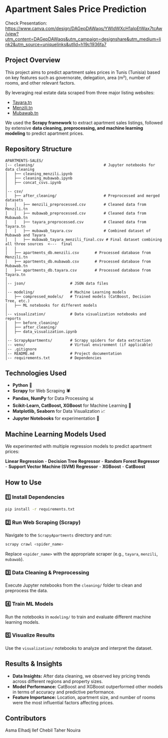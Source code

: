 # Apartment Sales Price Prediction
Check Presentation: https://www.canva.com/design/DAGepDAWaqs/YWldWXcH1aIpEtWax7tcAw/view?utm_content=DAGepDAWaqs&utm_campaign=designshare&utm_medium=link2&utm_source=uniquelinks&utlId=h19c1936fa7
## Project Overview

This project aims to predict apartment sales prices in Tunis (Tunisia) based on key features such as governorate, delegation, area (m²), number of rooms, and other relevant factors. 

By leveraging real estate data scraped from three major listing websites:

- [Tayara.tn](https://www.tayara.tn/)
- [Menzili.tn](https://www.menzili.tn/)
- [Mubawab.tn](https://www.mubawab.tn/)

We used the **Scrapy framework** to extract apartment sales listings, followed by extensive **data cleaning, preprocessing, and machine learning modeling** to predict apartment prices.

## Repository Structure

```
APARTMENTS-SALES/
│-- cleaning/                               # Jupyter notebooks for data cleaning
│   ├── cleaning_menzili.ipynb
│   ├── cleaning_mubawab.ipynb
│   ├── concat_csvs.ipynb
│
│-- csv/
│   ├── after_cleaning/                     # Preprocessed and merged datasets
│   │   ├── menzili_preprocessed.csv        # Cleaned data from Menzili.tn
│   │   ├── mubawab_preprocessed.csv        # Cleaned data from Mubawab.tn
│   │   ├── tayara_preprocessed.csv         # Cleaned data from Tayara.tn
│   │   ├── mubawab_tayara.csv              # Combined dataset of Mubawab and Tayara
│   │   ├── mubawab_tayara_menzili_final.csv # Final dataset combining all three sources  <---  final
|   |
│   ├── apartments_db.menzili.csv       # Processed database from Menzili.tn
│   ├── apartments_db.mubawab.csv       # Processed database from Mubawab.tn
│   ├── apartments_db.tayara.csv        # Processed database from Tayara.tn
│
│-- json/                    # JSON data files
│
│-- modeling/                # Machine Learning models
│   ├── compressed_models/   # Trained models (CatBoost, Decision Tree, etc.)
│   ├── ML notebooks for different models
│
│-- visualization/           # Data visualization notebooks and reports
│   ├── before_cleaning/
│   ├── after_cleaning/
│   ├── data_visualization.ipynb
│
│-- ScrapyApartments/        # Scrapy spiders for data extraction
│-- venv/                    # Virtual environment (if applicable)
│-- .gitignore
│-- README.md                # Project documentation
│-- requirements.txt         # Dependencies
```

## Technologies Used

- **Python** 🐍
- **Scrapy** for Web Scraping 🕷️
- **Pandas, NumPy** for Data Processing 📊
- **Scikit-Learn, CatBoost, XGBoost** for Machine Learning 🤖
- **Matplotlib, Seaborn** for Data Visualization 📈
- **Jupyter Notebooks** for experimentation 📑

## Machine Learning Models Used

We experimented with multiple regression models to predict apartment prices:

**Linear Regression** - **Decision Tree Regressor** - **Random Forest Regressor** - **Support Vector Machine (SVM) Regressor** - **XGBoost** - **CatBoost**

## How to Use

### 1️⃣ Install Dependencies

```bash
pip install -r requirements.txt
```

### 2️⃣ Run Web Scraping (Scrapy)

Navigate to the `ScrapyApartments` directory and run:

```bash
scrapy crawl <spider_name>
```

Replace `<spider_name>` with the appropriate scraper (e.g., `tayara`, `menzili`, `mubawab`).

### 3️⃣ Data Cleaning & Preprocessing

Execute Jupyter notebooks from the `cleaning/` folder to clean and preprocess the data.

### 4️⃣ Train ML Models

Run the notebooks in `modeling/` to train and evaluate different machine learning models.

### 5️⃣ Visualize Results

Use the `visualization/` notebooks to analyze and interpret the dataset.

## Results & Insights

- **Data Insights:** After data cleaning, we observed key pricing trends across different regions and property sizes.
- **Model Performance:** CatBoost and XGBoost outperformed other models in terms of accuracy and predictive performance.
- **Feature Importance:** Location, apartment size, and number of rooms were the most influential factors affecting prices.

## Contributors
Asma Elhadj
Ilef Chebil
Taher Nouira



